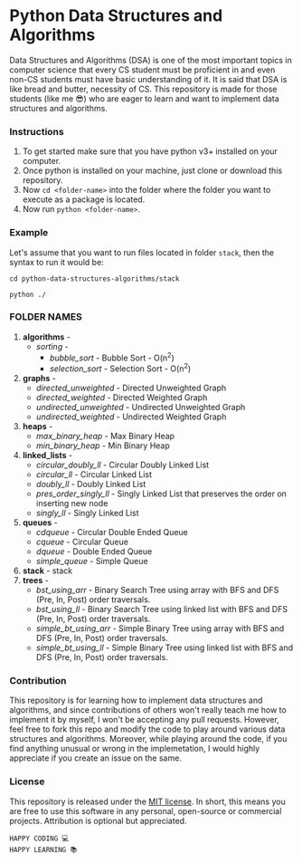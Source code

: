 # Python Data Structures and Algorithms

Data Structures and Algorithms (DSA) is one of the most important topics in computer science that every CS student must be proficient in and even non-CS students must have basic understanding of it. It is said that DSA is like bread and butter, necessity of CS. This repository is made for those students (like me :sunglasses:) who are eager to learn and want to implement data structures and algorithms.

### Instructions

1. To get started make sure that you have python v3+ installed on your computer.
2. Once python is installed on your machine, just clone or download this repository.
3. Now `cd <folder-name>` into the folder where the folder you want to execute as a package is located.
4. Now run `python <folder-name>`.

### Example

Let's assume that you want to run files located in folder `stack`, then the syntax to run it would be:

```
cd python-data-structures-algorithms/stack

python ./
```

### FOLDER NAMES

1. **algorithms** -
   - _sorting_ -
     - _bubble_sort_ - Bubble Sort - O(n<sup>2</sup>)
     - _selection_sort_ - Selection Sort - O(n<sup>2</sup>)
2. **graphs** -
   - _directed_unweighted_ - Directed Unweighted Graph
   - _directed_weighted_ - Directed Weighted Graph
   - _undirected_unweighted_ - Undirected Unweighted Graph
   - _undirected_weighted_ - Undirected Weighted Graph
3. **heaps** -
   - _max_binary_heap_ - Max Binary Heap
   - _min_binary_heap_ - Min Binary Heap
4. **linked_lists** -
   - _circular_doubly_ll_ - Circular Doubly Linked List
   - _circular_ll_ - Circular Linked List
   - _doubly_ll_ - Doubly Linked List
   - _pres_order_singly_ll_ - Singly Linked List that preserves the order on inserting new node
   - _singly_ll_ - Singly Linked List
5. **queues** -
   - _cdqueue_ - Circular Double Ended Queue
   - _cqueue_ - Circular Queue
   - _dqueue_ - Double Ended Queue
   - _simple_queue_ - Simple Queue
6. **stack** - stack
7. **trees** -
   - _bst_using_arr_ - Binary Search Tree using array with BFS and DFS (Pre, In, Post) order traversals.
   - _bst_using_ll_ - Binary Search Tree using linked list with BFS and DFS (Pre, In, Post) order traversals.
   - _simple_bt_using_arr_ - Simple Binary Tree using array with BFS and DFS (Pre, In, Post) order traversals.
   - _simple_bt_using_ll_ - Simple Binary Tree using linked list with BFS and DFS (Pre, In, Post) order traversals.

### Contribution

This repository is for learning how to implement data structures and algorithms, and since contributions of others won't really teach me how to implement it by myself, I won't be accepting any pull requests. However, feel free to fork this repo and modify the code to play around various data structures and algorithms. Moreover, while playing around the code, if you find anything unusual or wrong in the implemetation, I would highly appreciate if you create an issue on the same.

### License

This repository is released under the [MIT license](https://opensource.org/licenses/MIT). In short, this means you are free to use this software in any personal, open-source or commercial projects. Attribution is optional but appreciated.

```
HAPPY CODING 💻
HAPPY LEARNING 📚
```
